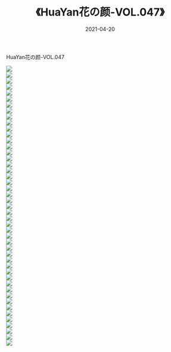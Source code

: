 ﻿---
layout: post
title:  《HuaYan花の颜-VOL.047》
date:   2021-04-20
img: http://img.660000.xyz/Sharelink/网络美图/2021/HuaYan花の颜-VOL.047/000.jpg
categories: [美女, 清纯, 唯美]
---

HuaYan花の颜-VOL.047

  ![](http://img.660000.xyz/Sharelink/网络美图/2021/HuaYan花の颜-VOL.047/001.jpg) <br> ![](http://img.660000.xyz/Sharelink/网络美图/2021/HuaYan花の颜-VOL.047/002.jpg) <br> ![](http://img.660000.xyz/Sharelink/网络美图/2021/HuaYan花の颜-VOL.047/003.jpg) <br> ![](http://img.660000.xyz/Sharelink/网络美图/2021/HuaYan花の颜-VOL.047/004.jpg) <br> ![](http://img.660000.xyz/Sharelink/网络美图/2021/HuaYan花の颜-VOL.047/005.jpg) <br> ![](http://img.660000.xyz/Sharelink/网络美图/2021/HuaYan花の颜-VOL.047/006.jpg) <br> ![](http://img.660000.xyz/Sharelink/网络美图/2021/HuaYan花の颜-VOL.047/007.jpg) <br> ![](http://img.660000.xyz/Sharelink/网络美图/2021/HuaYan花の颜-VOL.047/008.jpg) <br> ![](http://img.660000.xyz/Sharelink/网络美图/2021/HuaYan花の颜-VOL.047/009.jpg) <br> ![](http://img.660000.xyz/Sharelink/网络美图/2021/HuaYan花の颜-VOL.047/010.jpg) <br> ![](http://img.660000.xyz/Sharelink/网络美图/2021/HuaYan花の颜-VOL.047/011.jpg) <br> ![](http://img.660000.xyz/Sharelink/网络美图/2021/HuaYan花の颜-VOL.047/012.jpg) <br> ![](http://img.660000.xyz/Sharelink/网络美图/2021/HuaYan花の颜-VOL.047/013.jpg) <br> ![](http://img.660000.xyz/Sharelink/网络美图/2021/HuaYan花の颜-VOL.047/014.jpg) <br> ![](http://img.660000.xyz/Sharelink/网络美图/2021/HuaYan花の颜-VOL.047/015.jpg) <br> ![](http://img.660000.xyz/Sharelink/网络美图/2021/HuaYan花の颜-VOL.047/016.jpg) <br> ![](http://img.660000.xyz/Sharelink/网络美图/2021/HuaYan花の颜-VOL.047/017.jpg) <br> ![](http://img.660000.xyz/Sharelink/网络美图/2021/HuaYan花の颜-VOL.047/018.jpg) <br> ![](http://img.660000.xyz/Sharelink/网络美图/2021/HuaYan花の颜-VOL.047/019.jpg) <br> ![](http://img.660000.xyz/Sharelink/网络美图/2021/HuaYan花の颜-VOL.047/020.jpg) <br> ![](http://img.660000.xyz/Sharelink/网络美图/2021/HuaYan花の颜-VOL.047/021.jpg) <br> ![](http://img.660000.xyz/Sharelink/网络美图/2021/HuaYan花の颜-VOL.047/022.jpg) <br> ![](http://img.660000.xyz/Sharelink/网络美图/2021/HuaYan花の颜-VOL.047/023.jpg) <br> ![](http://img.660000.xyz/Sharelink/网络美图/2021/HuaYan花の颜-VOL.047/024.jpg) <br> ![](http://img.660000.xyz/Sharelink/网络美图/2021/HuaYan花の颜-VOL.047/025.jpg) <br> ![](http://img.660000.xyz/Sharelink/网络美图/2021/HuaYan花の颜-VOL.047/026.jpg) <br> ![](http://img.660000.xyz/Sharelink/网络美图/2021/HuaYan花の颜-VOL.047/027.jpg) <br> ![](http://img.660000.xyz/Sharelink/网络美图/2021/HuaYan花の颜-VOL.047/028.jpg) <br> ![](http://img.660000.xyz/Sharelink/网络美图/2021/HuaYan花の颜-VOL.047/029.jpg) <br> ![](http://img.660000.xyz/Sharelink/网络美图/2021/HuaYan花の颜-VOL.047/030.jpg) <br> ![](http://img.660000.xyz/Sharelink/网络美图/2021/HuaYan花の颜-VOL.047/031.jpg) <br> ![](http://img.660000.xyz/Sharelink/网络美图/2021/HuaYan花の颜-VOL.047/032.jpg) <br> ![](http://img.660000.xyz/Sharelink/网络美图/2021/HuaYan花の颜-VOL.047/033.jpg) <br> ![](http://img.660000.xyz/Sharelink/网络美图/2021/HuaYan花の颜-VOL.047/034.jpg) <br> ![](http://img.660000.xyz/Sharelink/网络美图/2021/HuaYan花の颜-VOL.047/035.jpg) <br> ![](http://img.660000.xyz/Sharelink/网络美图/2021/HuaYan花の颜-VOL.047/036.jpg) <br> ![](http://img.660000.xyz/Sharelink/网络美图/2021/HuaYan花の颜-VOL.047/037.jpg) <br> ![](http://img.660000.xyz/Sharelink/网络美图/2021/HuaYan花の颜-VOL.047/038.jpg) <br> ![](http://img.660000.xyz/Sharelink/网络美图/2021/HuaYan花の颜-VOL.047/039.jpg) <br> ![](http://img.660000.xyz/Sharelink/网络美图/2021/HuaYan花の颜-VOL.047/040.jpg) <br> ![](http://img.660000.xyz/Sharelink/网络美图/2021/HuaYan花の颜-VOL.047/041.jpg) <br> ![](http://img.660000.xyz/Sharelink/网络美图/2021/HuaYan花の颜-VOL.047/042.jpg) <br> ![](http://img.660000.xyz/Sharelink/网络美图/2021/HuaYan花の颜-VOL.047/043.jpg) <br> ![](http://img.660000.xyz/Sharelink/网络美图/2021/HuaYan花の颜-VOL.047/044.jpg) <br> ![](http://img.660000.xyz/Sharelink/网络美图/2021/HuaYan花の颜-VOL.047/045.jpg) <br> ![](http://img.660000.xyz/Sharelink/网络美图/2021/HuaYan花の颜-VOL.047/046.jpg) <br> ![](http://img.660000.xyz/Sharelink/网络美图/2021/HuaYan花の颜-VOL.047/047.jpg) <br>